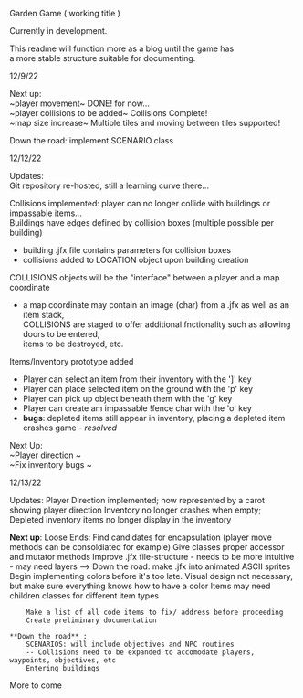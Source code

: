 Garden Game ( working title )

Currently in development.    


This readme will function more as a blog until the game has    
a more stable structure suitable for documenting.    

12/9/22    

Next up:    
~player movement~ DONE! for now...     
~player collisions to be added~ Collisions Complete!  
~map size increase~ Multiple tiles and moving between tiles supported!    

Down the road: implement SCENARIO class    

12/12/22    

Updates:    
Git repository re-hosted, still a learning curve there...  

Collisions implemented: player can no longer collide with buildings or impassable items...    
Buildings have edges defined by collision boxes (multiple possible per building)    
- building .jfx file contains parameters for collision boxes    
- collisions added to LOCATION object upon building creation            

COLLISIONS objects will be the "interface" between a player and a map coordinate     
- a map coordinate may contain an image (char) from a .jfx as well as an item stack,        
COLLISIONS are staged to offer additional fnctionality such as allowing doors to be entered,    
items to be destroyed, etc.    

Items/Inventory prototype added    
- Player can select an item from their inventory with the ']' key    
- Player can place selected item on the ground with the 'p' key    
- Player can pick up object beneath them with the 'g' key    
- Player can create am impassable !fence char with the 'o' key    
- **bugs**: depleted items still appear in inventory, placing a depleted item crashes game - *resolved*
          
Next Up:    
         ~Player direction ~  
         ~Fix inventory bugs ~   
         
12/13/22

Updates:
	Player Direction implemented; now represented by a carot showing player direction
	Inventory no longer crashes when empty;
	Depleted inventory items no longer display in the inventory
	
**Next up**:
	Loose Ends:
		Find candidates for encapsulation (player move methods can be consoldiated for example)
		Give classes proper accessor and mutator methods
		Improve .jfx file-structure - needs to be more intuitive - may need layers
		--> Down the road: make .jfx into animated ASCII sprites
		Begin implementing colors before it's too late. Visual design not necessary, but make sure everything knows how to have a color
		Items may need children classes for different item types
		
		Make a list of all code items to fix/ address before proceeding
		Create preliminary documentation
		
	**Down the road** :
		SCENARIOS: will include objectives and NPC routines
		-- Collisions need to be expanded to accomodate players, waypoints, objectives, etc
		Entering buildings



More to come
